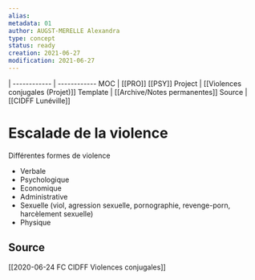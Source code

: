 ```yaml
---
alias:
metadata: 01
author: AUGST-MERELLE Alexandra
type: concept
status: ready
creation: 2021-06-27
modification: 2021-06-27
---
```

 | 
------------ | ------------
MOC | [[PRO]] [[PSY]]
Project | [[Violences conjugales (Projet)]]
Template | [[Archive/Notes permanentes]]
Source | [[CIDFF Lunéville]]
# Escalade de la violence
Différentes formes de violence
  - Verbale
  - Psychologique
  - Economique
  - Administrative
  - Sexuelle (viol, agression sexuelle, pornographie, revenge-porn, harcèlement sexuelle)
  - Physique
## Source
[[2020-06-24 FC CIDFF Violences conjugales]]